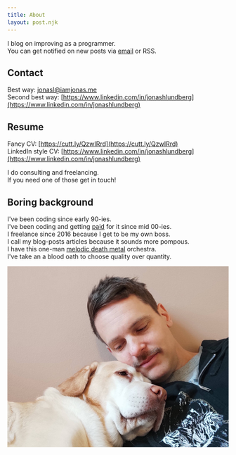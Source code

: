 ```yaml
---
title: About
layout: post.njk
---
```


I blog on improving as a programmer.  
You can get notified on new posts via [email](https://follow.it/i-am-jonas?action=followPub) or RSS.

## Contact
Best way: [jonasl@iamjonas.me](mailto:jonasl@iamjonas.me)  
Second best way: [https://www.linkedin.com/in/jonashlundberg](https://www.linkedin.com/in/jonashlundberg)

## Resume
Fancy CV: [https://cutt.ly/QzwIRrd](https://cutt.ly/QzwIRrd)  
LinkedIn style CV: [https://www.linkedin.com/in/jonashlundberg](https://www.linkedin.com/in/jonashlundberg)  

I do consulting and freelancing.  
If you need one of those get in touch!

## Boring background
I've been coding since early 90-ies.  
I've been coding and getting [paid](https://se.linkedin.com/in/jonashlundberg) for it since mid 00-ies.  
I freelance since 2016 because I get to be my own boss.  
I call my blog-posts articles because it sounds more pompous.  
I have this one-man [melodic death metal](https://www.facebook.com/aestheticsofaloss/) orchestra.  
I've take an a blood oath to choose quality over quantity.  

![me and dog](./me_and_dog.jpg)
